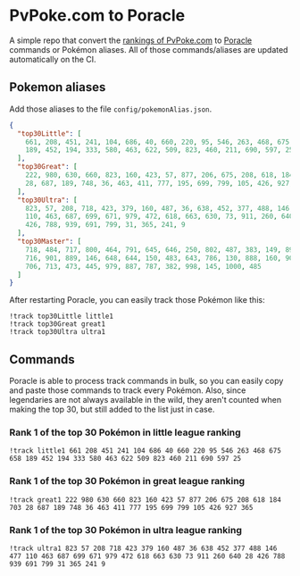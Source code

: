 # PvPoke.com to Poracle
A simple repo that convert the [rankings of PvPoke.com](https://pvpoke.com/rankings/) to [Poracle](https://github.com/KartulUdus/PoracleJS) commands or Pokémon aliases. 
All of those commands/aliases are updated automatically on the CI.

## Pokemon aliases
Add those aliases to the file `config/pokemonAlias.json`. 

<!-- aliases-start -->
```json
{
  "top30Little": [
    661, 208, 451, 241, 104, 686, 40, 660, 220, 95, 546, 263, 468, 675, 658,
    189, 452, 194, 333, 580, 463, 622, 509, 823, 460, 211, 690, 597, 25
  ],
  "top30Great": [
    222, 980, 630, 660, 823, 160, 423, 57, 877, 206, 675, 208, 618, 184, 703,
    28, 687, 189, 748, 36, 463, 411, 777, 195, 699, 799, 105, 426, 927, 365
  ],
  "top30Ultra": [
    823, 57, 208, 718, 423, 379, 160, 487, 36, 638, 452, 377, 488, 146, 477,
    110, 463, 687, 699, 671, 979, 472, 618, 663, 630, 73, 911, 260, 640, 28,
    426, 788, 939, 691, 799, 31, 365, 241, 9
  ],
  "top30Master": [
    718, 484, 717, 800, 464, 791, 645, 646, 250, 802, 487, 383, 149, 893, 671,
    716, 901, 889, 146, 648, 644, 150, 483, 643, 786, 130, 888, 160, 905, 635,
    706, 713, 473, 445, 979, 887, 787, 382, 998, 145, 1000, 485
  ]
}
```
<!-- aliases-end -->

After restarting Poracle, you can easily track those Pokémon like this:
```shell
!track top30Little little1
!track top30Great great1
!track top30Ultra ultra1
```

## Commands
Poracle is able to process track commands in bulk, so you can easily copy and paste those commands to track every Pokémon. 
Also, since legendaries are not always available in the wild, they aren't counted when making the top 30, but still added to the list just in case.

### Rank 1 of the top 30 Pokémon in little league ranking
<!-- top30little-start -->
```
!track little1 661 208 451 241 104 686 40 660 220 95 546 263 468 675 658 189 452 194 333 580 463 622 509 823 460 211 690 597 25
```
<!-- top30little-end -->

### Rank 1 of the top 30 Pokémon in great league ranking
<!-- top30great-start -->
```
!track great1 222 980 630 660 823 160 423 57 877 206 675 208 618 184 703 28 687 189 748 36 463 411 777 195 699 799 105 426 927 365
```
<!-- top30great-end -->

### Rank 1 of the top 30 Pokémon in ultra league ranking
<!-- top30ultra-start -->
```
!track ultra1 823 57 208 718 423 379 160 487 36 638 452 377 488 146 477 110 463 687 699 671 979 472 618 663 630 73 911 260 640 28 426 788 939 691 799 31 365 241 9
```
<!-- top30ultra-end -->
